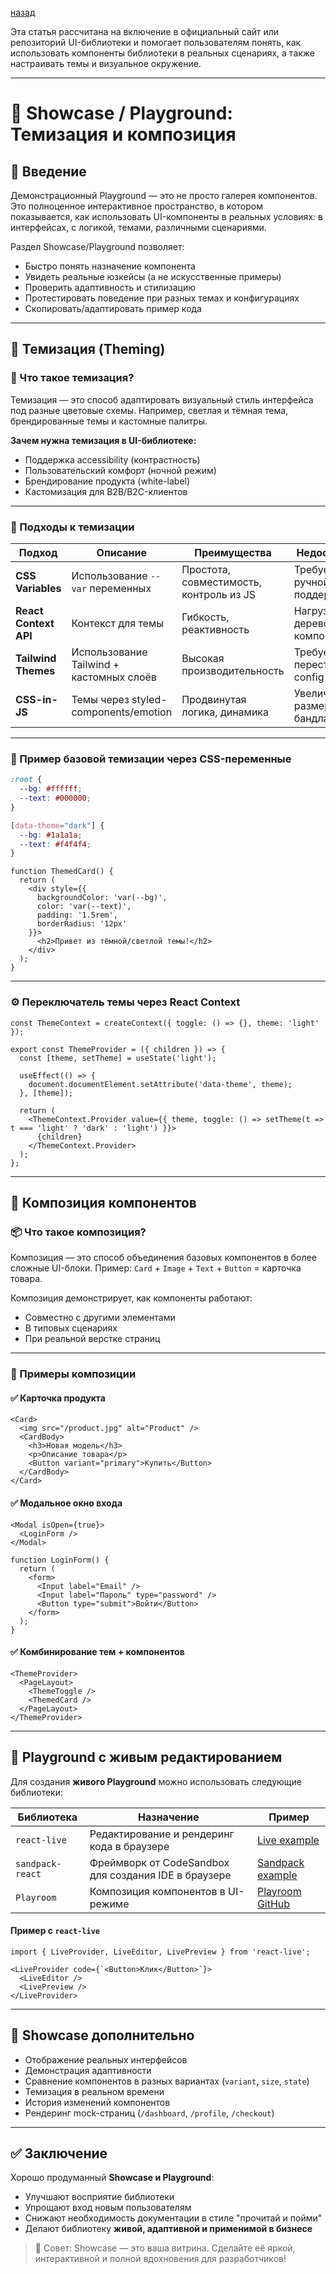 

[назад](../Demo_and_Website.md)


 Эта статья рассчитана на включение в официальный сайт или репозиторий UI-библиотеки и помогает пользователям понять, как использовать компоненты библиотеки в реальных сценариях, а также настраивать темы и визуальное окружение.

---

# 🎨 Showcase / Playground: Темизация и композиция

## 📘 Введение

Демонстрационный Playground — это не просто галерея компонентов. Это полноценное интерактивное пространство, в котором показывается, как использовать UI-компоненты в реальных условиях: в интерфейсах, с логикой, темами, различными сценариями.

Раздел Showcase/Playground позволяет:

- Быстро понять назначение компонента
- Увидеть реальные юзкейсы (а не искусственные примеры)
- Проверить адаптивность и стилизацию
- Протестировать поведение при разных темах и конфигурациях
- Скопировать/адаптировать пример кода

---

## 🌈 Темизация (Theming)

### 🧱 Что такое темизация?

Темизация — это способ адаптировать визуальный стиль интерфейса под разные цветовые схемы. Например, светлая и тёмная тема, брендированные темы и кастомные палитры.

**Зачем нужна темизация в UI-библиотеке:**

- Поддержка accessibility (контрастность)
- Пользовательский комфорт (ночной режим)
- Брендирование продукта (white-label)
- Кастомизация для B2B/B2C-клиентов

---

### 🧩 Подходы к темизации

| Подход | Описание | Преимущества | Недостатки |
|--------|----------|---------------|------------|
| **CSS Variables** | Использование `--var` переменных | Простота, совместимость, контроль из JS | Требует ручной поддержки |
| **React Context API** | Контекст для темы | Гибкость, реактивность | Нагрузка на дерево компонентов |
| **Tailwind Themes** | Использование Tailwind + кастомных слоёв | Высокая производительность | Требует перестройки config |
| **CSS-in-JS** | Темы через styled-components/emotion | Продвинутая логика, динамика | Увеличение размера бандла |

---

### 🧪 Пример базовой темизации через CSS-переменные

```css
:root {
  --bg: #ffffff;
  --text: #000000;
}

[data-theme="dark"] {
  --bg: #1a1a1a;
  --text: #f4f4f4;
}
````

```tsx
function ThemedCard() {
  return (
    <div style={{
      backgroundColor: 'var(--bg)',
      color: 'var(--text)',
      padding: '1.5rem',
      borderRadius: '12px'
    }}>
      <h2>Привет из тёмной/светлой темы!</h2>
    </div>
  );
}
```

---

### ⚙️ Переключатель темы через React Context

```tsx
const ThemeContext = createContext({ toggle: () => {}, theme: 'light' });

export const ThemeProvider = ({ children }) => {
  const [theme, setTheme] = useState('light');

  useEffect(() => {
    document.documentElement.setAttribute('data-theme', theme);
  }, [theme]);

  return (
    <ThemeContext.Provider value={{ theme, toggle: () => setTheme(t => t === 'light' ? 'dark' : 'light') }}>
      {children}
    </ThemeContext.Provider>
  );
};
```

---

## 🧬 Композиция компонентов

### 📦 Что такое композиция?

Композиция — это способ объединения базовых компонентов в более сложные UI-блоки. Пример: `Card` + `Image` + `Text` + `Button` = карточка товара.

Композиция демонстрирует, как компоненты работают:

* Совместно с другими элементами
* В типовых сценариях
* При реальной верстке страниц

---

### 📐 Примеры композиции

#### ✅ Карточка продукта

```tsx
<Card>
  <img src="/product.jpg" alt="Product" />
  <CardBody>
    <h3>Новая модель</h3>
    <p>Описание товара</p>
    <Button variant="primary">Купить</Button>
  </CardBody>
</Card>
```

#### ✅ Модальное окно входа

```tsx
<Modal isOpen={true}>
  <LoginForm />
</Modal>

function LoginForm() {
  return (
    <form>
      <Input label="Email" />
      <Input label="Пароль" type="password" />
      <Button type="submit">Войти</Button>
    </form>
  );
}
```

#### ✅ Комбинирование тем + компонентов

```tsx
<ThemeProvider>
  <PageLayout>
    <ThemeToggle />
    <ThemedCard />
  </PageLayout>
</ThemeProvider>
```

---

## 🧪 Playground с живым редактированием

Для создания **живого Playground** можно использовать следующие библиотеки:

| Библиотека       | Назначение                                           | Пример                                                         |
| ---------------- | ---------------------------------------------------- | -------------------------------------------------------------- |
| `react-live`     | Редактирование и рендеринг кода в браузере           | [Live example](https://formidable.com/open-source/react-live/) |
| `sandpack-react` | Фреймворк от CodeSandbox для создания IDE в браузере | [Sandpack example](https://sandpack.dev)                       |
| `Playroom`       | Композиция компонентов в UI-режиме                   | [Playroom GitHub](https://github.com/seek-oss/playroom)        |

#### Пример с `react-live`

```tsx
import { LiveProvider, LiveEditor, LivePreview } from 'react-live';

<LiveProvider code={`<Button>Клик</Button>`}>
  <LiveEditor />
  <LivePreview />
</LiveProvider>
```

---

## 🔎 Showcase дополнительно

* Отображение реальных интерфейсов
* Демонстрация адаптивности
* Сравнение компонентов в разных вариантах (`variant`, `size`, `state`)
* Темизация в реальном времени
* История изменений компонентов
* Рендеринг mock-страниц (`/dashboard`, `/profile`, `/checkout`)

---

## ✅ Заключение

Хорошо продуманный **Showcase и Playground**:

* Улучшают восприятие библиотеки
* Упрощают вход новым пользователям
* Снижают необходимость документации в стиле "прочитай и пойми"
* Делают библиотеку **живой, адаптивной и применимой в бизнесе**

> 📣 Совет: Showcase — это ваша витрина. Сделайте её яркой, интерактивной и полной вдохновения для разработчиков!


